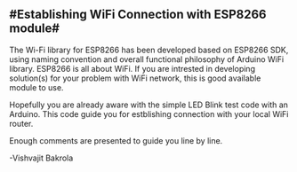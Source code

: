 #Establishing WiFi Connection with ESP8266 module#
----------------------------------------------------------------------------------------------------------------------------------------

The Wi-Fi library for ESP8266 has been developed based on ESP8266 SDK, using naming convention and overall functional philosophy of Arduino WiFi library. ESP8266 is all about WiFi. If you are intrested in developing solution(s) for your problem with WiFi network, this is good available module to use.

Hopefully you are already aware with the simple LED Blink test code with an Arduino. This code guide you for estblishing connection with your local WiFi router. 

Enough comments are presented to guide you line by line.

-Vishvajit Bakrola
